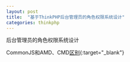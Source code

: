 ```yaml
---
layout: post
title:  "基于ThinkPHP后台管理员的角色权限系统设计"
categories: thinkphp
---
```

后台管理员的角色权限系统设计

CommonJS和AMD、CMD[区别][jekyll-docs]{:target="_blank"}


[jekyll-docs]: http://zccst.iteye.com/blog/2215317